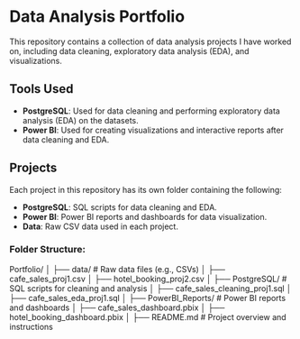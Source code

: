 # Data Analysis Portfolio

This repository contains a collection of data analysis projects I have worked on, including data cleaning, exploratory data analysis (EDA), and visualizations.

## Tools Used
- **PostgreSQL**: Used for data cleaning and performing exploratory data analysis (EDA) on the datasets.
- **Power BI**: Used for creating visualizations and interactive reports after data cleaning and EDA.

## Projects
Each project in this repository has its own folder containing the following:
- **PostgreSQL**: SQL scripts for data cleaning and EDA.
- **Power BI**: Power BI reports and dashboards for data visualization.
- **Data**: Raw CSV data used in each project.

### Folder Structure:
Portfolio/
│
├── data/                    # Raw data files (e.g., CSVs)
│   ├── cafe_sales_proj1.csv
│   ├── hotel_booking_proj2.csv
│
├── PostgreSQL/              # SQL scripts for cleaning and analysis
│   ├── cafe_sales_cleaning_proj1.sql
│   ├── cafe_sales_eda_proj1.sql
│
├── PowerBI_Reports/         # Power BI reports and dashboards
│   ├── cafe_sales_dashboard.pbix
│   ├── hotel_booking_dashboard.pbix
│
├── README.md                # Project overview and instructions
